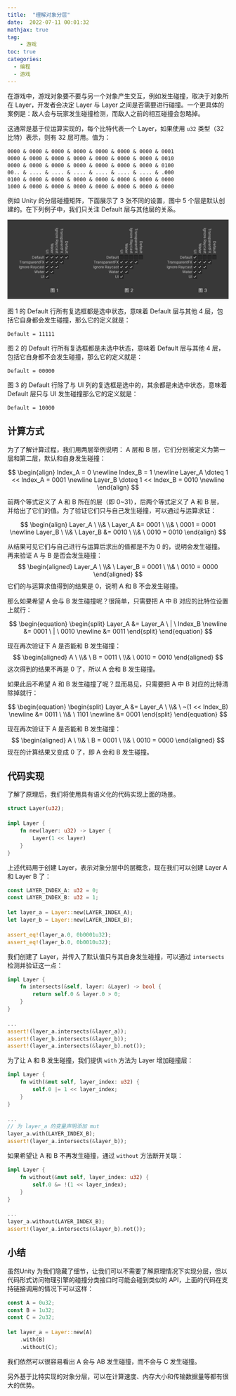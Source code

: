 ```yaml
---
title:  "理解对象分层"
date:  2022-07-11 00:01:32
mathjax: true
tag: 
    - 游戏
toc: true
categories:
  - 编程
  - 游戏
---
```


在游戏中，游戏对象要不要与另一个对象产生交互，例如发生碰撞，取决于对象所在 Layer，开发者会决定 Layer 与 Layer 之间是否需要进行碰撞。一个更具体的案例是：敌人会与玩家发生碰撞检测，而敌人之前的相互碰撞会忽略掉。

这通常是基于位运算实现的，每个比特代表一个 Layer，如果使用 `u32` 类型（32 比特）表示，则有 32 层可用。值为：

```
0000 & 0000 & 0000 & 0000 & 0000 & 0000 & 0000 & 0001
0000 & 0000 & 0000 & 0000 & 0000 & 0000 & 0000 & 0010
0000 & 0000 & 0000 & 0000 & 0000 & 0000 & 0000 & 0100
00.. & .... & .... & .... & .... & .... & .... & .000
0100 & 0000 & 0000 & 0000 & 0000 & 0000 & 0000 & 0000 
1000 & 0000 & 0000 & 0000 & 0000 & 0000 & 0000 & 0000
```

例如 Unity 的分层碰撞矩阵，下面展示了 3 张不同的设置，图中 5 个层是默认创建的。在下列例子中，我们只关注 Default 层与其他层的关系。

![Unity 中的分层碰撞矩阵](./UnderstandingObjectLayering/Unity-LayerCollisionMatrix.jpg?w=900)

图 1 的 Default 行所有复选框都是选中状态，意味着 Default 层与其他 4 层，包括它自身都会发生碰撞，那么它的定义就是：

```
Default = 11111
```

图 2 的 Default 行所有复选框都是未选中状态，意味着 Default 层与其他 4 层，包括它自身都不会发生碰撞，那么它的定义就是：

```
Default = 00000
```

图 3 的 Default 行除了与 UI 列的复选框是选中的，其余都是未选中状态，意味着 Default 层只与 UI 发生碰撞那么它的定义就是：

```
Default = 10000
```

## 计算方式

为了了解计算过程，我们用两层举例说明： A 层和 B 层，它们分别被定义为第一层和第二层，默认和自身发生碰撞：

$$
\begin{align}
Index_A = 0 \newline
Index_B = 1 \newline
Layer_A \doteq 1 << Index_A = 0001 \newline
Layer_B \doteq 1 << Index_B = 0010 \newline
\end{align}
$$

前两个等式定义了 A 和 B 所在的层（即 0~31），后两个等式定义了 A 和 B 层，并给出了它们的值。为了验证它们只与自己发生碰撞，可以通过与运算求证：

$$
\begin{align}
Layer_A \ \\& \ Layer_A &= 0001 \ \\& \ 0001 = 0001 \newline
Layer_B \ \\& \ Layer_B &= 0010 \ \\& \ 0010 = 0010 
\end{align}
$$

从结果可见它们与自己进行与运算后求出的值都是不为 0 的，说明会发生碰撞。再来验证  A 与 B 是否会发生碰撞：
$$
\begin{aligned}
Layer_A \ \\& \ Layer_B = 0001 \ \\& \ 0010 = 0000
\end{aligned}
$$
它们的与运算求值得到的结果是 0，说明 A 和 B 不会发生碰撞。

那么如果希望 A 会与 B 发生碰撞呢？很简单，只需要把 A 中 B 对应的比特位设置上就行：

$$
\begin{equation}
\begin{split}
Layer_A &= Layer_A \ | \ Index_B \newline 
&= 0001 \ | \ 0010 \newline
&= 0011
\end{split}
\end{equation}
$$

现在再次验证下 A 是否能和 B 发生碰撞：
$$
\begin{aligned}
A \ \\& \ B = 0011 \ \\& \ 0010 = 0010
\end{aligned}
$$
这次得到的结果不再是 0 了，所以 A 会和 B 发生碰撞。

如果此后不希望 A 和 B 发生碰撞了呢？显而易见，只需要把 A 中 B 对应的比特清除掉就行：

$$
\begin{equation}
\begin{split}
Layer_A &= Layer_A \ \\& \ ~(1 << Index_B) \newline
&= 0011 \ \\& \ 1101 \newline
&= 0001
\end{split}
\end{equation}
$$

现在再次验证下 A 是否能和 B 发生碰撞：
$$
\begin{aligned}
A \ \\& \ B = 0001 \ \\& \ 0010 = 0000
\end{aligned}
$$
现在的计算结果又变成 0 了，即 A 会和 B 发生碰撞。

## 代码实现

了解了原理后，我们将使用具有语义化的代码实现上面的场景。

```rust
struct Layer(u32);

impl Layer {
    fn new(layer: u32) -> Layer {
        Layer(1 << layer)
    }
}
```

上述代码用于创建 Layer，表示对象分层中的层概念，现在我们可以创建 Layer A 和 Layer B 了：

```rust
const LAYER_INDEX_A: u32 = 0;
const LAYER_INDEX_B: u32 = 1;

let layer_a = Layer::new(LAYER_INDEX_A);
let layer_b = Layer::new(LAYER_INDEX_B);

assert_eq!(layer_a.0, 0b0001u32);
assert_eq!(layer_b.0, 0b0010u32);
```

我们创建了 Layer，并传入了默认值只与其自身发生碰撞，可以通过 `intersects` 检测并验证这一点：

```rust
impl Layer {
    fn intersects(&self, layer: &Layer) -> bool {
        return self.0 & layer.0 > 0;
    }
}

...
assert!(layer_a.intersects(&layer_a));
assert!(layer_b.intersects(&layer_b));
assert!(layer_a.intersects(&layer_b).not());
```

为了让 A 和 B 发生碰撞，我们提供 `with` 方法为 Layer 增加碰撞层：

```rust
impl Layer {
    fn with(&mut self, layer_index: u32) {
        self.0 |= 1 << layer_index;
    }
}

...
// 为 layer_a 的变量声明添加 mut
layer_a.with(LAYER_INDEX_B);
assert!(layer_a.intersects(&layer_b));
```

如果希望让 A 和 B 不再发生碰撞，通过 `without` 方法断开关联：

```rust
impl Layer {
    fn without(&mut self, layer_index: u32) {
        self.0 &= !(1 << layer_index);
    }
}

...
layer_a.without(LAYER_INDEX_B);
assert!(layer_a.intersects(&layer_b).not());
```

## 小结

虽然Unity 为我们隐藏了细节，让我们可以不需要了解原理情况下实现分层，但以代码形式访问物理引擎的碰撞分类接口时可能会碰到类似的 API，上面的代码在支持链接调用的情况下可以这样：

```rust
const A = 0u32;
const B = 1u32;
const C = 2u32;

let layer_a = Layer::new(A)
	.with(B)
	.without(C);
```

我们依然可以很容易看出 A 会与 AB 发生碰撞，而不会与 C 发生碰撞。

另外基于比特实现的对象分层，可以在计算速度、内存大小和传输数据量等都有很大的优势。
